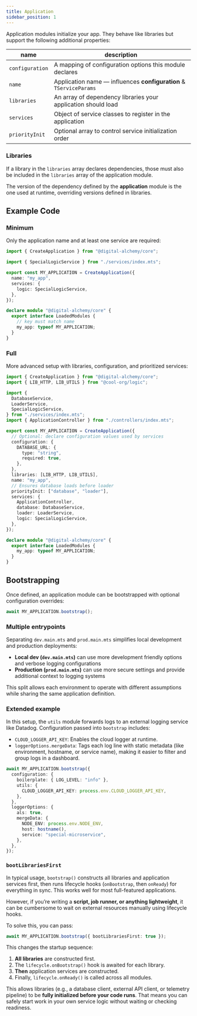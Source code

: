 ```yaml
---
title: Application
sidebar_position: 1
---
```


Application modules initialize your app. They behave like libraries but support the following additional properties:

| name            | description                                                        |
| --------------- | ------------------------------------------------------------------ |
| `configuration` | A mapping of configuration options this module declares            |
| `name`          | Application name — influences **configuration** & `TServiceParams` |
| `libraries`     | An array of dependency libraries your application should load      |
| `services`      | Object of service classes to register in the application           |
| `priorityInit`  | Optional array to control service initialization order             |

### Libraries

If a library in the `libraries` array declares dependencies, those must also be included in the `libraries` array of the application module.

The version of the dependency defined by the **application** module is the one used at runtime, overriding versions defined in libraries.

## Example Code

### Minimum

Only the application name and at least one service are required:

```typescript
import { CreateApplication } from "@digital-alchemy/core";

import { SpecialLogicService } from "./services/index.mts";

export const MY_APPLICATION = CreateApplication({
  name: "my_app",
  services: {
    logic: SpecialLogicService,
  },
});

declare module "@digital-alchemy/core" {
  export interface LoadedModules {
    // key must match name
    my_app: typeof MY_APPLICATION;
  }
}
```

### Full

More advanced setup with libraries, configuration, and prioritized services:

```typescript
import { CreateApplication } from "@digital-alchemy/core";
import { LIB_HTTP, LIB_UTILS } from "@cool-org/logic";

import {
  DatabaseService,
  LoaderService,
  SpecialLogicService,
} from "./services/index.mts";
import { ApplicationController } from "./controllers/index.mts";

export const MY_APPLICATION = CreateApplication({
  // Optional: declare configuration values used by services
  configuration: {
    DATABASE_URL: {
      type: "string",
      required: true,
    },
  },
  libraries: [LIB_HTTP, LIB_UTILS],
  name: "my_app",
  // Ensures database loads before loader
  priorityInit: ["database", "loader"],
  services: {
    ApplicationController,
    database: DatabaseService,
    loader: LoaderService,
    logic: SpecialLogicService,
  },
});

declare module "@digital-alchemy/core" {
  export interface LoadedModules {
    my_app: typeof MY_APPLICATION;
  }
}
```

## Bootstrapping

Once defined, an application module can be bootstrapped with optional configuration overrides:

```ts
await MY_APPLICATION.bootstrap();
```

### Multiple entrypoints

Separating `dev.main.mts` and `prod.main.mts` simplifies local development and production deployments:

- **Local dev (`dev.main.mts`)** can use more development friendly options and verbose logging configurations
- **Production (`prod.main.mts`)** can use more secure settings and provide additional context to logging systems

This split allows each environment to operate with different assumptions while sharing the same application definition.

### Extended example

In this setup, the `utils` module forwards logs to an external logging service like Datadog. Configuration passed into `bootstrap` includes:

- `CLOUD_LOGGER_API_KEY`: Enables the cloud logger at runtime.
- `loggerOptions.mergeData`: Tags each log line with static metadata (like environment, hostname, or service name), making it easier to filter and group logs in a dashboard.

```ts
await MY_APPLICATION.bootstrap({
  configuration: {
    boilerplate: { LOG_LEVEL: "info" },
    utils: {
      CLOUD_LOGGER_API_KEY: process.env.CLOUD_LOGGER_API_KEY,
    },
  },
  loggerOptions: {
    als: true,
    mergeData: {
      NODE_ENV: process.env.NODE_ENV,
      host: hostname(),
      service: "special-microservice",
    },
  },
});
```


### `bootLibrariesFirst`

In typical usage, `bootstrap()` constructs all libraries and application services first, then runs lifecycle hooks (`onBootstrap`, then `onReady`) for everything in sync. This works well for most full-featured applications.

However, if you’re writing a **script, job runner, or anything lightweight**, it can be cumbersome to wait on external resources manually using lifecycle hooks.

To solve this, you can pass:

```ts
await MY_APPLICATION.bootstrap({ bootLibrariesFirst: true });
```

This changes the startup sequence:

1. **All libraries** are constructed first.
2. The `lifecycle.onBootstrap()` hook is awaited for each library.
3. **Then** application services are constructed.
4. Finally, `lifecycle.onReady()` is called across all modules.

This allows libraries (e.g., a database client, external API client, or telemetry pipeline) to be **fully initialized before your code runs**. That means you can safely start work in your own service logic without waiting or checking readiness.
